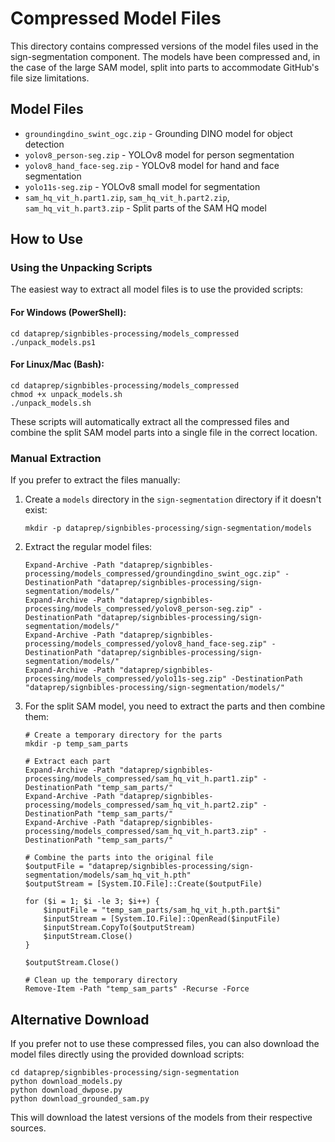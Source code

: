 # Compressed Model Files

This directory contains compressed versions of the model files used in the sign-segmentation component. The models have been compressed and, in the case of the large SAM model, split into parts to accommodate GitHub's file size limitations.

## Model Files

- `groundingdino_swint_ogc.zip` - Grounding DINO model for object detection
- `yolov8_person-seg.zip` - YOLOv8 model for person segmentation
- `yolov8_hand_face-seg.zip` - YOLOv8 model for hand and face segmentation
- `yolo11s-seg.zip` - YOLOv8 small model for segmentation
- `sam_hq_vit_h.part1.zip`, `sam_hq_vit_h.part2.zip`, `sam_hq_vit_h.part3.zip` - Split parts of the SAM HQ model

## How to Use

### Using the Unpacking Scripts

The easiest way to extract all model files is to use the provided scripts:

#### For Windows (PowerShell):
```
cd dataprep/signbibles-processing/models_compressed
./unpack_models.ps1
```

#### For Linux/Mac (Bash):
```
cd dataprep/signbibles-processing/models_compressed
chmod +x unpack_models.sh
./unpack_models.sh
```

These scripts will automatically extract all the compressed files and combine the split SAM model parts into a single file in the correct location.

### Manual Extraction

If you prefer to extract the files manually:

1. Create a `models` directory in the `sign-segmentation` directory if it doesn't exist:
   ```
   mkdir -p dataprep/signbibles-processing/sign-segmentation/models
   ```

2. Extract the regular model files:
   ```
   Expand-Archive -Path "dataprep/signbibles-processing/models_compressed/groundingdino_swint_ogc.zip" -DestinationPath "dataprep/signbibles-processing/sign-segmentation/models/"
   Expand-Archive -Path "dataprep/signbibles-processing/models_compressed/yolov8_person-seg.zip" -DestinationPath "dataprep/signbibles-processing/sign-segmentation/models/"
   Expand-Archive -Path "dataprep/signbibles-processing/models_compressed/yolov8_hand_face-seg.zip" -DestinationPath "dataprep/signbibles-processing/sign-segmentation/models/"
   Expand-Archive -Path "dataprep/signbibles-processing/models_compressed/yolo11s-seg.zip" -DestinationPath "dataprep/signbibles-processing/sign-segmentation/models/"
   ```

3. For the split SAM model, you need to extract the parts and then combine them:
   ```
   # Create a temporary directory for the parts
   mkdir -p temp_sam_parts
   
   # Extract each part
   Expand-Archive -Path "dataprep/signbibles-processing/models_compressed/sam_hq_vit_h.part1.zip" -DestinationPath "temp_sam_parts/"
   Expand-Archive -Path "dataprep/signbibles-processing/models_compressed/sam_hq_vit_h.part2.zip" -DestinationPath "temp_sam_parts/"
   Expand-Archive -Path "dataprep/signbibles-processing/models_compressed/sam_hq_vit_h.part3.zip" -DestinationPath "temp_sam_parts/"
   
   # Combine the parts into the original file
   $outputFile = "dataprep/signbibles-processing/sign-segmentation/models/sam_hq_vit_h.pth"
   $outputStream = [System.IO.File]::Create($outputFile)
   
   for ($i = 1; $i -le 3; $i++) {
       $inputFile = "temp_sam_parts/sam_hq_vit_h.pth.part$i"
       $inputStream = [System.IO.File]::OpenRead($inputFile)
       $inputStream.CopyTo($outputStream)
       $inputStream.Close()
   }
   
   $outputStream.Close()
   
   # Clean up the temporary directory
   Remove-Item -Path "temp_sam_parts" -Recurse -Force
   ```

## Alternative Download

If you prefer not to use these compressed files, you can also download the model files directly using the provided download scripts:

```
cd dataprep/signbibles-processing/sign-segmentation
python download_models.py
python download_dwpose.py
python download_grounded_sam.py
```

This will download the latest versions of the models from their respective sources.
